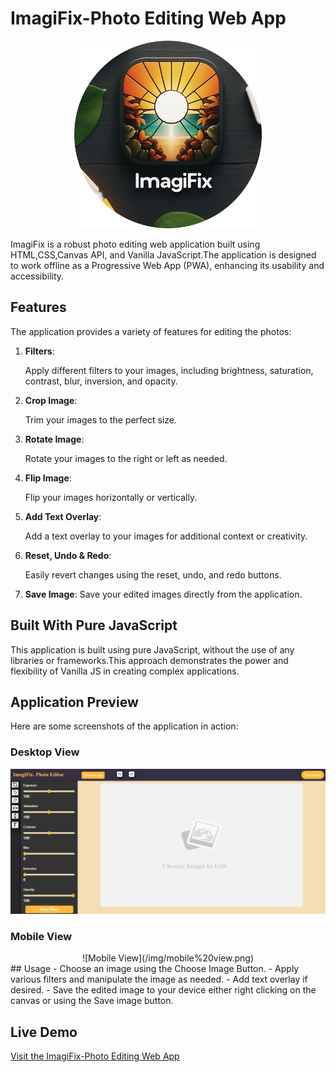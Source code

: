 
#       ImagiFix-Photo Editing Web App
<div align="center">
  <img  width="300" src="img/logo-512x512.png" alt="Image logo">
</div>

ImagiFix is a robust photo editing web application built using HTML,CSS,Canvas API, and Vanilla JavaScript.The application is designed to work offline as a Progressive Web App (PWA), enhancing its usability and accessibility.

## Features

The application provides a variety of features for editing the photos:

1. **Filters**:

   Apply different filters to your images, including brightness, saturation, contrast, blur, inversion, and opacity.

2. **Crop Image**:

   Trim your images to the perfect size.

3. **Rotate Image**: 

   Rotate your images to the right or left as needed.

4. **Flip Image**:

   Flip your images horizontally or vertically.

5. **Add Text Overlay**: 

   Add a text overlay to your images for additional context or creativity.

6. **Reset, Undo & Redo**:

   Easily revert changes using the reset, undo, and redo buttons.

7. **Save Image**: 
Save your edited images directly from the application.

## Built With Pure JavaScript

This application is built using pure JavaScript, without the use of any libraries or frameworks.This approach demonstrates the power and flexibility of Vanilla JS in creating complex applications.

## Application Preview

Here are some screenshots of the application in action:

### Desktop View

![Desktop View](/img/desktop%20view.png)

### Mobile View
<div align="center">
![Mobile View](/img/mobile%20view.png)
</div>
## Usage
- Choose an image using the Choose Image Button.
- Apply various filters and manipulate the image as needed.
- Add text overlay if desired.
- Save the edited image to your device either right clicking on the canvas or using the Save image button.

## Live Demo
[Visit the ImagiFix-Photo Editing Web App](https://imagi-fix.vercel.app)



